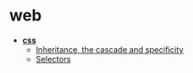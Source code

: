 <!-- this entire file is auto-generated -->

# web

- [**css**](css)
    - [Inheritance, the cascade and specificity ](css/Inheritance-cascade-specificity.md)
    - [Selectors](css/Selectors.md)
